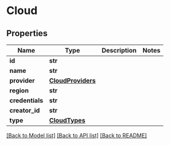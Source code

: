 # Cloud

## Properties
Name | Type | Description | Notes
------------ | ------------- | ------------- | -------------
**id** | **str** |  | 
**name** | **str** |  | 
**provider** | [**CloudProviders**](CloudProviders.md) |  | 
**region** | **str** |  | 
**credentials** | **str** |  | 
**creator_id** | **str** |  | 
**type** | [**CloudTypes**](CloudTypes.md) |  | 

[[Back to Model list]](../README.md#documentation-for-models) [[Back to API list]](../README.md#documentation-for-api-endpoints) [[Back to README]](../README.md)


